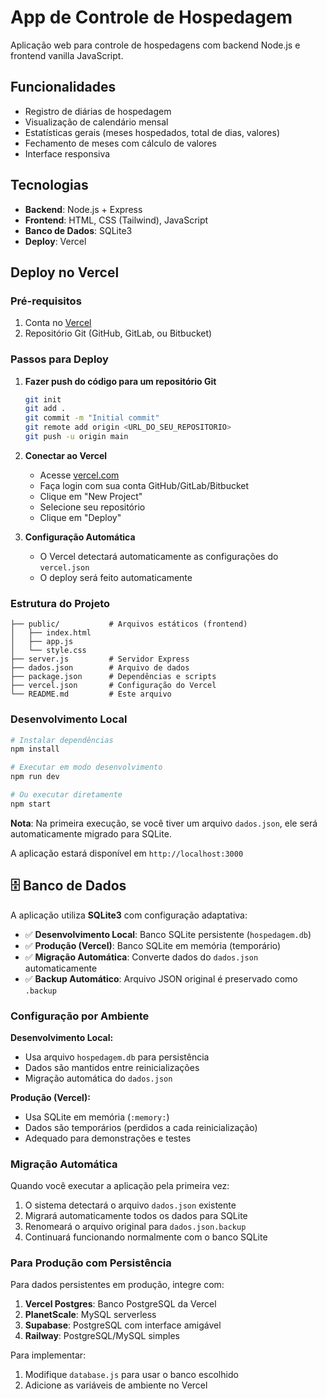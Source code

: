 # App de Controle de Hospedagem

Aplicação web para controle de hospedagens com backend Node.js e frontend vanilla JavaScript.

## Funcionalidades

- Registro de diárias de hospedagem
- Visualização de calendário mensal
- Estatísticas gerais (meses hospedados, total de dias, valores)
- Fechamento de meses com cálculo de valores
- Interface responsiva

## Tecnologias

- **Backend**: Node.js + Express
- **Frontend**: HTML, CSS (Tailwind), JavaScript
- **Banco de Dados**: SQLite3
- **Deploy**: Vercel

## Deploy no Vercel

### Pré-requisitos

1. Conta no [Vercel](https://vercel.com)
2. Repositório Git (GitHub, GitLab, ou Bitbucket)

### Passos para Deploy

1. **Fazer push do código para um repositório Git**
   ```bash
   git init
   git add .
   git commit -m "Initial commit"
   git remote add origin <URL_DO_SEU_REPOSITORIO>
   git push -u origin main
   ```

2. **Conectar ao Vercel**
   - Acesse [vercel.com](https://vercel.com)
   - Faça login com sua conta GitHub/GitLab/Bitbucket
   - Clique em "New Project"
   - Selecione seu repositório
   - Clique em "Deploy"

3. **Configuração Automática**
   - O Vercel detectará automaticamente as configurações do `vercel.json`
   - O deploy será feito automaticamente

### Estrutura do Projeto

```
├── public/           # Arquivos estáticos (frontend)
│   ├── index.html
│   ├── app.js
│   └── style.css
├── server.js         # Servidor Express
├── dados.json        # Arquivo de dados
├── package.json      # Dependências e scripts
├── vercel.json       # Configuração do Vercel
└── README.md         # Este arquivo
```

### Desenvolvimento Local

```bash
# Instalar dependências
npm install

# Executar em modo desenvolvimento
npm run dev

# Ou executar diretamente
npm start
```

**Nota**: Na primeira execução, se você tiver um arquivo `dados.json`, ele será automaticamente migrado para SQLite.

A aplicação estará disponível em `http://localhost:3000`

## 🗄️ Banco de Dados

A aplicação utiliza **SQLite3** com configuração adaptativa:

- ✅ **Desenvolvimento Local**: Banco SQLite persistente (`hospedagem.db`)
- ✅ **Produção (Vercel)**: Banco SQLite em memória (temporário)
- ✅ **Migração Automática**: Converte dados do `dados.json` automaticamente
- ✅ **Backup Automático**: Arquivo JSON original é preservado como `.backup`

### Configuração por Ambiente

**Desenvolvimento Local:**
- Usa arquivo `hospedagem.db` para persistência
- Dados são mantidos entre reinicializações
- Migração automática do `dados.json`

**Produção (Vercel):**
- Usa SQLite em memória (`:memory:`)
- Dados são temporários (perdidos a cada reinicialização)
- Adequado para demonstrações e testes

### Migração Automática

Quando você executar a aplicação pela primeira vez:
1. O sistema detectará o arquivo `dados.json` existente
2. Migrará automaticamente todos os dados para SQLite
3. Renomeará o arquivo original para `dados.json.backup`
4. Continuará funcionando normalmente com o banco SQLite

### Para Produção com Persistência

Para dados persistentes em produção, integre com:
1. **Vercel Postgres**: Banco PostgreSQL da Vercel
2. **PlanetScale**: MySQL serverless
3. **Supabase**: PostgreSQL com interface amigável
4. **Railway**: PostgreSQL/MySQL simples

Para implementar:
1. Modifique `database.js` para usar o banco escolhido
2. Adicione as variáveis de ambiente no Vercel